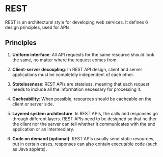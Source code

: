 # REST


REST is an architectural style for developing web services. It defines 6
design principles, used for APIs.


## Principles

1. **Uniform interface**: All API requests for the same resource should look
the same, no matter where the request comes from.

2. **Client-server decoupling**: In REST API design, client and server
applications must be completely independent of each other.

3. **Statelessness**: REST APIs are stateless, meaning that each request needs
to include all the information necessary for processing it.

4. **Cacheability**: When possible, resources should be cacheable on the client
or server side. 

5. **Layered system architecture**: In REST APIs, the calls and responses go
through different layers. REST APIs need to be designed so that neither the
client nor the server can tell whether it communicates with the end application
or an intermediary.

6. **Code on demand (optional)**: REST APIs usually send static resources, but
in certain cases, responses can also contain executable code (such as Java
applets).
